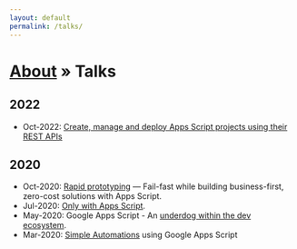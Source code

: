 ```yaml
---
layout: default
permalink: /talks/
---
```


<h1><a href="/about/">About</a> » Talks</h1>

## 2022

- Oct-2022: [Create, manage and deploy Apps Script projects using their REST APIs](https://script.gs/talk-5-create-manage-and-deploy-apps-script-projects-using-their-rest-apis/)

## 2020

- Oct-2020: [Rapid prototyping](https://script.gs/talk-4-rapid-prototyping/) — Fail-fast while building business-first, zero-cost solutions with Apps Script.
- Jul-2020: [Only with Apps Script](https://script.gs/talk-3-only-with-apps-script/).
- May-2020: Google Apps Script - An [underdog within the dev ecosystem](https://script.gs/talk-2-google-apps-script-an-underdog-within-the-dev-ecosystem/).
- Mar-2020: [Simple Automations](https://script.gs/talk-1-simple-automations-using-google-apps-script/) using Google Apps Script